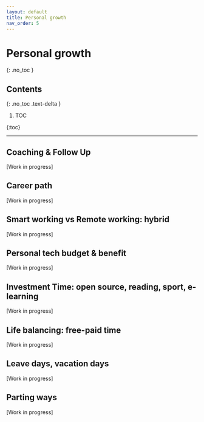 ```yaml
---
layout: default
title: Personal growth
nav_order: 5
---
```


# Personal growth

{: .no_toc }

## Contents

{: .no_toc .text-delta }

1. TOC

{:toc}

---

## Coaching & Follow Up

[Work in progress]

## Career path

[Work in progress]

## Smart working vs Remote working: hybrid

[Work in progress]

## Personal tech budget & benefit

[Work in progress]

## Investment Time: open source, reading, sport, e-learning

[Work in progress]

## Life balancing: free-paid time

[Work in progress]

## Leave days, vacation days

[Work in progress]

## Parting ways

[Work in progress]

